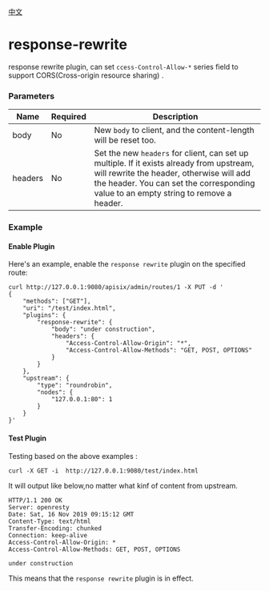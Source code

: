 <!--
#
# Licensed to the Apache Software Foundation (ASF) under one or more
# contributor license agreements.  See the NOTICE file distributed with
# this work for additional information regarding copyright ownership.
# The ASF licenses this file to You under the Apache License, Version 2.0
# (the "License"); you may not use this file except in compliance with
# the License.  You may obtain a copy of the License at
#
#     http://www.apache.org/licenses/LICENSE-2.0
#
# Unless required by applicable law or agreed to in writing, software
# distributed under the License is distributed on an "AS IS" BASIS,
# WITHOUT WARRANTIES OR CONDITIONS OF ANY KIND, either express or implied.
# See the License for the specific language governing permissions and
# limitations under the License.
#
-->

[中文](response-rewrite-cn.md)
# response-rewrite

response rewrite plugin, can set `ccess-Control-Allow-*` series field to support CORS(Cross-origin resource sharing) .

### Parameters
|Name    |Required|Description|
|-------         |-----|------|
|body          |No| New `body` to client, and the content-length will be reset too.|
|headers             |No| Set the new `headers` for client, can set up multiple. If it exists already from upstream, will rewrite the header, otherwise will add the header. You can set the corresponding value to an empty string to remove a header. |

### Example

#### Enable Plugin
Here's an example, enable the `response rewrite` plugin on the specified route:

```shell
curl http://127.0.0.1:9080/apisix/admin/routes/1 -X PUT -d '
{
    "methods": ["GET"],
    "uri": "/test/index.html",
    "plugins": {
        "response-rewrite": {
            "body": "under construction",
            "headers": {
                "Access-Control-Allow-Origin": "*",
                "Access-Control-Allow-Methods": "GET, POST, OPTIONS"
            }
        }
    },
    "upstream": {
        "type": "roundrobin",
        "nodes": {
            "127.0.0.1:80": 1
        }
    }
}'
```

#### Test Plugin
Testing based on the above examples :
```shell
curl -X GET -i  http://127.0.0.1:9080/test/index.html
```

It will output like below,no matter what kinf of content from upstream.
```
HTTP/1.1 200 OK
Server: openresty
Date: Sat, 16 Nov 2019 09:15:12 GMT
Content-Type: text/html
Transfer-Encoding: chunked
Connection: keep-alive
Access-Control-Allow-Origin: *
Access-Control-Allow-Methods: GET, POST, OPTIONS

under construction
```

This means that the `response rewrite` plugin is in effect.